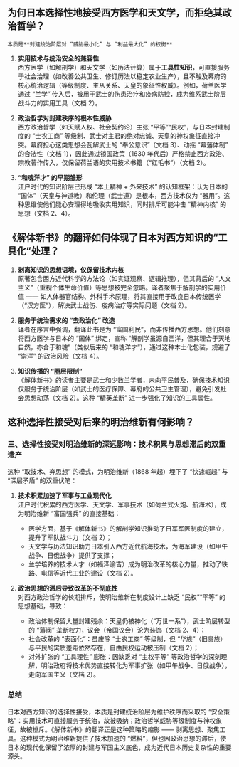 ## 为何日本选择性地接受西方医学和天文学，而拒绝其政治哲学？
	本质是**封建统治阶层对 “威胁最小化” 与 “利益最大化” 的权衡**
1. **实用技术与统治安全的兼容性**  
    西方医学（如解剖学）和天文学（如历法计算）属于**工具性知识**，可直接服务于社会治理（如改善公共卫生、修订历法以稳定农业生产），且不触及幕府的核心统治逻辑（等级制度、主从关系、天皇的象征性权威）。例如，荷兰医学通过 “兰学” 传入后，被用于武士的伤患治疗和疫病防控，成为维系武士阶层战斗力的实用工具（文档 2）。
    
2. **政治哲学对封建秩序的根本性威胁**  
    西方政治哲学（如天赋人权、社会契约论）主张 “平等”“民权”，与日本封建制度的 “士农工商” 等级制、武士对主君的绝对忠诚、天皇的神权象征直接冲突。幕府担心这类思想会瓦解武士的 “奉公意识”（文档 3）、动摇 “幕藩体制” 的合法性（文档 1），因此通过锁国政策（1630 年代后）严格禁止西方政治、宗教著作传入，仅保留荷兰语的实用技术书籍（“红毛书”）（文档 2）。
    
3. **“和魂洋才” 的早期雏形**  
    江户时代的知识阶层已形成 “本土精神 + 外来技术” 的认知框架：认为日本的 “国体”（天皇与神道教）和伦理（武士道）是根本，西方技术仅为 “器用”。这种思维使他们能心安理得地吸收实用知识，同时排斥可能冲击 “精神内核” 的思想（文档 2、4）。
## 《解体新书》的翻译如何体现了日本对西方知识的“工具化”处理？
1. **剥离知识的思想语境，仅保留技术内核**  
    原著包含西方近代科学的方法论（如实证观察、逻辑推理），但其背后的 “人文主义”（重视个体生命价值）等思想被完全忽略。译者聚焦于解剖学的实用价值 —— 如人体器官结构、外科手术原理，将其直接用于改良日本传统医学（“汉方医”），解决武士战伤、疫病治疗等实际问题（文档 2）。
    
2. **服务于统治需求的 “去政治化” 改造**  
    译者在序言中强调，翻译此书是为 “富国利民”，而非传播西方思想。他们刻意将西方医学与日本的 “国体” 绑定，宣称 “解剖学虽源自西洋，但其理合于天地自然，亦合于和魂”（类似后来的 “和魂洋才”），通过这种本土化包装，规避了 “崇洋” 的政治风险（文档 4）。
    
3. **知识传播的 “圈层限制”**  
    《解体新书》的读者主要是武士和少数兰学者，未向平民普及，确保技术知识仅服务于统治阶层（如武士的医疗保障、幕府的公共卫生管理），避免引发社会思想动荡（文档 2）。这种 “精英垄断” 进一步强化了知识的工具属性。



## 这种选择性接受对后来的明治维新有何影响？

    

### 三、选择性接受对明治维新的深远影响：技术积累与思想滞后的双重遗产

这种 “取技术、弃思想” 的模式，为明治维新（1868 年起）埋下了 “快速崛起” 与 “深层矛盾” 的双重伏笔：

  

1. **技术积累加速了军事与工业现代化**  
    江户时代积累的西方医学、天文学、军事技术（如荷兰式火炮、航海术），成为明治维新 “富国强兵” 的直接基础：
    
    - 医学方面，基于《解体新书》的解剖学知识推动了日军军医制度的建立，提升了军队战斗力（文档 2）；
    - 天文学与历法知识助力日本引入西方近代航海技术，为海军建设（如甲午战争、日俄战争）提供了支撑；
    - 兰学培养的技术人才（如福泽谕吉）成为明治改革的核心力量，推动了铁路、电信等近代工业的建设（文档 2）。
2. **政治思想的滞后导致改革的不彻底性**  
    对西方政治哲学的长期排斥，使明治维新在制度设计上缺乏 “民权”“平等” 的思想基础，导致：
    
    - 政治体制保留大量封建残余：天皇仍被神化（“万世一系”），武士阶层转型的 “藩阀” 垄断权力，议会（帝国议会）沦为装饰（文档 2、4）；
    - 社会改革的 “表面化”：虽废除 “士农工商” 等级制，但 “华族”（旧贵族）与平民的实质差距依然存在，自由民权运动被压制（文档 2）；
    - 对外扩张的 “工具理性” 膨胀：因缺乏对 “主权平等” 等政治哲学的深刻理解，明治政府将技术优势直接转化为军事扩张（如甲午战争、日俄战争），走向军国主义（文档 2）。
### 总结

日本对西方知识的选择性接受，本质是封建统治阶层为维护秩序而采取的 “安全策略”：实用技术可直接服务于统治，故被吸纳；政治哲学威胁等级制度与神权象征，故被排斥。《解体新书》的翻译正是这种策略的缩影 —— 剥离思想、聚焦工具。这种模式为明治维新提供了技术加速的 “燃料”，但也因政治思想的滞后，使日本的现代化保留了浓厚的封建与军国主义底色，成为近代日本历史复杂性的重要源头。